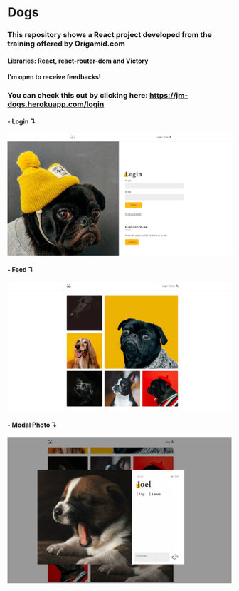 # Dogs
### This repository shows a React project developed from the training offered by Origamid.com
#### Libraries: React, react-router-dom and Victory
#### I'm open to receive feedbacks!

### You can check this out by clicking here: https://jm-dogs.herokuapp.com/login

 #### - Login ↴
![Login](src/Assets/capture-login.JPG 'Login')

 #### - Feed ↴
![Feed](src/Assets/capture-feed.JPG 'Feed')

 #### - Modal Photo ↴
![Modal](src/Assets/capture-modal-photo.JPG 'Modal')





